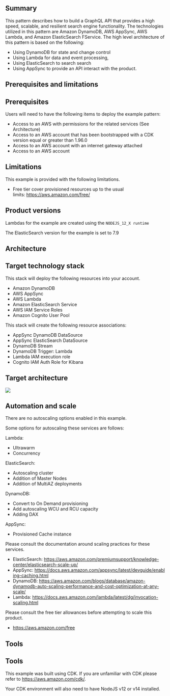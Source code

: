 Summary
-------

This pattern describes how to build a GraphQL API that provides a high speed, scalable, and resilient search engine functionality. The technologies utilized in this pattern are Amazon DynamoDB, AWS AppSync, AWS Lambda, and Amazon ElasticSearch FService. The high level architecture of this pattern is based on the following:

-   Using DynamoDB for state and change control
-   Using Lambda for data and event processing, 
-   Using ElasticSearch to search search
-   Using AppSync to provide an API interact with the product. 

Prerequisites and limitations
-----------------------------

Prerequisites 
--------------

Users will need to have the following items to deploy the example pattern:

-   Access to an AWS with permissions for the related services (See Architecture)
-   Access to an AWS account that has been bootstrapped with a CDK version equal or greater than 1.96.0
-   Access to an AWS account with an internet gateway attached
-   Access to an AWS account

Limitations 
------------

This example is provided with the following limitations.

-   Free tier cover provisioned resources up to the usual limits: <https://aws.amazon.com/free/>

Product versions
----------------

Lambdas for the example are created using the `NODEJS_12_X runtime`

The ElasticSearch version for the example is set to 7.9

Architecture
------------

Target technology stack  
-------------------------

This stack will deploy the following resources into your account.

-   Amazon DynamoDB
-   AWS AppSync
-   AWS Lambda
-   Amazon ElasticSearch Service
-   AWS IAM Service Roles
-   Amazon Cognito User Pool

This stack will create the following resource associations:

-   AppSync DynamoDB DataSource
-   AppSync ElasticSearch DataSource
-   DynamoDB Stream
-   DynamoDB Trigger: Lambda
-   Lambda IAM execution role
-   Cognito IAM Auth Role for Kibana

Target architecture 
--------------------

![](https://1a9zxhkqsj.execute-api.us-west-2.amazonaws.com/v1/contents/1937f946-4239-4e74-addd-1a47372d2f3c/images/3d254c61-0286-4fd3-8c46-a7d1a196d83d.png)

Automation and scale
--------------------

There are no autoscaling options enabled in this example.

Some options for autoscaling these services are follows:

Lambda:

-   Ultrawarm
-   Concurrency

ElasticSearch:

-   Autoscaling cluster
-   Addition of Master Nodes
-   Addition of MultiAZ deployments

DynamoDB:

-   Convert to On Demand provisioning
-   Add autoscaling WCU and RCU capacity
-   Adding DAX

AppSync:

-   Provisioned Cache instance

Please consult the documentation around scaling practices for these services.

-   ElasticSearch: <https://aws.amazon.com/premiumsupport/knowledge-center/elasticsearch-scale-up/>
-   AppSync: <https://docs.aws.amazon.com/appsync/latest/devguide/enabling-caching.html>
-   DynamoDB: <https://aws.amazon.com/blogs/database/amazon-dynamodb-auto-scaling-performance-and-cost-optimization-at-any-scale/>
-   Lambda: <https://docs.aws.amazon.com/lambda/latest/dg/invocation-scaling.html>

Please consult the free tier allowances before attempting to scale this product.

-   <https://aws.amazon.com/free>

Tools
-----

Tools
-----

This example was built using CDK. If you are unfamiliar with CDK please refer to <https://aws.amazon.com/cdk/>.

Your CDK environment will also need to have NodeJS v12 or v14 installed.
